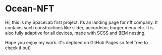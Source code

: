 # Ocean-NFT
Hi,
this is my SpaceLab first project. Its an landing page for nft company. 
It contains such constructions like slider, accordeon, burger menu etc.
It is also fully adaptive for all devices, made with SCSS and BEM nesting.

Hope you enjoy my work.
It's deploed on GitHub Pages so feel free to check it out)
